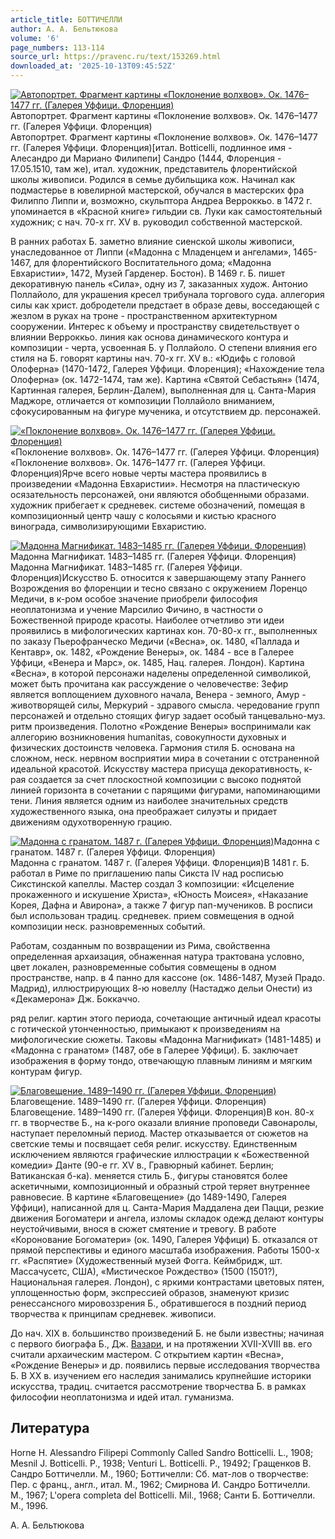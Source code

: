 ```yaml
---
article_title: БОТТИЧЕЛЛИ
author: А. А. Бельтюкова
volume: '6'
page_numbers: 113-114
source_url: https://pravenc.ru/text/153269.html
downloaded_at: '2025-10-13T09:45:52Z'
---
```


[![Автопортрет. Фрагмент картины «Поклонение волхвов». Ок. 1476–1477 гг. (Галерея Уффици. Флоренция)](https://pravenc.ru/data/423/461/1234/i200.jpg "Кликните для увеличения картинки")](https://pravenc.ru/data/423/461/1234/i400.jpg)Автопортрет. Фрагмент картины «Поклонение волхвов». Ок. 1476–1477 гг. (Галерея Уффици. Флоренция)  
Автопортрет. Фрагмент картины «Поклонение волхвов». Ок. 1476–1477 гг. (Галерея Уффици. Флоренция)[итал. Botticelli, подлинное имя - Алесандро ди Мариано Филипепи] Сандро (1444, Флоренция - 17.05.1510, там же), итал. художник, представитель флорентийской школы живописи. Родился в семье дубильщика кож. Начинал как подмастерье в ювелирной мастерской, обучался в мастерских фра Филиппо Липпи и, возможно, скульптора Андреа Верроккьо. в 1472 г. упоминается в «Красной книге» гильдии св. Луки как самостоятельный художник; с нач. 70-х гг. XV в. руководил собственной мастерской.

В ранних работах Б. заметно влияние сиенской школы живописи, унаследованное от Липпи («Мадонна с Младенцем и ангелами», 1465-1467, для флорентийского Воспитательного дома; «Мадонна Евхаристии», 1472, Музей Гарденер. Бостон). В 1469 г. Б. пишет декоративную панель «Сила», одну из 7, заказанных худож. Антонио Поллайоло, для украшения кресел трибунала торгового суда. аллегория силы как христ. добродетели предстает в образе девы, восседающей с жезлом в руках на троне - пространственном архитектурном сооружении. Интерес к объему и пространству свидетельствует о влиянии Верроккьо. линия как основа динамического контура и композиции - черта, усвоенная Б. у Поллайоло. О степени влияния его стиля на Б. говорят картины нач. 70-х гг. XV в.: «Юдифь с головой Олоферна» (1470-1472, Галерея Уффици. Флоренция); «Нахождение тела Олоферна» (ок. 1472-1474, там же). Картина «Святой Себастьян» (1474, Картинная галерея, Берлин-Далем), выполненная для ц. Санта-Мария Маджоре, отличается от композиции Поллайоло вниманием, сфокусированным на фигуре мученика, и отсутствием др. персонажей.

[![«Поклонение волхвов». Ок. 1476–1477 гг. (Галерея Уффици. Флоренция)](https://pravenc.ru/data/936/459/1234/i200.jpg "Кликните для увеличения картинки")](https://pravenc.ru/data/936/459/1234/i400.jpg)«Поклонение волхвов». Ок. 1476–1477 гг. (Галерея Уффици. Флоренция)  
«Поклонение волхвов». Ок. 1476–1477 гг. (Галерея Уффици. Флоренция)Ярче всего новые черты мастера проявились в произведении «Мадонна Евхаристии». Несмотря на пластическую осязательность персонажей, они являются обобщенными образами. художник прибегает к средневек. системе обозначений, помещая в композиционный центр чашу с колосьями и кистью красного винограда, символизирующими Евхаристию.

[![Мадонна Магнификат. 1483–1485 гг. (Галерея Уффици. Флоренция)](https://pravenc.ru/data/313/461/1234/i200.jpg "Кликните для увеличения картинки")](https://pravenc.ru/data/313/461/1234/i400.jpg)Мадонна Магнификат. 1483–1485 гг. (Галерея Уффици. Флоренция)  
Мадонна Магнификат. 1483–1485 гг. (Галерея Уффици. Флоренция)Искусство Б. относится к завершающему этапу Раннего Возрождения во флоренции и тесно связано с окружением Лоренцо Медичи, в к-ром особое значение приобрели философия неоплатонизма и учение Марсилио Фичино, в частности о Божественной природе красоты. Наиболее отчетливо эти идеи проявились в мифологических картинах кон. 70-80-х гг., выполненных по заказу Пьерофранческо Медичи («Весна», ок. 1480, «Паллада и Кентавр», ок. 1482, «Рождение Венеры», ок. 1484 - все в Галерее Уффици, «Венера и Марс», ок. 1485, Нац. галерея. Лондон). Картина «Весна», в которой персонажи наделены определенной символикой, может быть прочитана как рассуждение о человечестве: Зефир является воплощением духовного начала, Венера - земного, Амур - животворящей силы, Меркурий - здравого смысла. чередование групп персонажей и отдельно стоящих фигур задает особый танцевально-муз. ритм произведения. Полотно «Рождение Венеры» воспринимали как аллегорию возникновения humanitas, совокупности духовных и физических достоинств человека. Гармония стиля Б. основана на сложном, неск. нервном восприятии мира в сочетании с отстраненной идеальной красотой. Искусству мастера присуща декоративность, к-рая создается за счет плоскостной композиции с высоко поднятой линией горизонта в сочетании с парящими фигурами, напоминающими тени. Линия является одним из наиболее значительных средств художественного языка, она преображает силуэты и придает движениям одухотворенную грацию.

[![Мадонна с гранатом. 1487 г. (Галерея Уффици. Флоренция)](https://pravenc.ru/data/278/461/1234/i200.jpg "Кликните для увеличения картинки")](https://pravenc.ru/data/278/461/1234/i400.jpg)Мадонна с гранатом. 1487 г. (Галерея Уффици. Флоренция)  
Мадонна с гранатом. 1487 г. (Галерея Уффици. Флоренция)В 1481 г. Б. работал в Риме по приглашению папы Сикста IV над росписью Сикстинской капеллы. Мастер создал 3 композиции: «Исцеление прокаженного и искушение Христа», «Юность Моисея», «Наказание Корея, Дафна и Авирона», а также 7 фигур пап-мучеников. В росписи был использован традиц. средневек. прием совмещения в одной композиции неск. разновременных событий.

Работам, созданным по возвращении из Рима, свойственна определенная архаизация, обнаженная натура трактована условно, цвет локален, разновременные события совмещены в одном пространстве, напр. в 4 панно для кассоне (ок. 1486-1487, Музей Прадо. Мадрид), иллюстрирующих 8-ю новеллу (Настаджо дельи Онести) из «Декамерона» Дж. Боккаччо.

ряд религ. картин этого периода, сочетающие античный идеал красоты с готической утонченностью, примыкают к произведениям на мифологические сюжеты. Таковы «Мадонна Магнификат» (1481-1485) и «Мадонна с гранатом» (1487, обе в Галерее Уффици). Б. заключает изображения в форму тондо, отвечающую плавным линиям и мягким контурам фигур.

[![Благовещение. 1489–1490 гг. (Галерея Уффици. Флоренция)](https://pravenc.ru/data/962/459/1234/i200.jpg "Кликните для увеличения картинки")](https://pravenc.ru/data/962/459/1234/i400.jpg)Благовещение. 1489–1490 гг. (Галерея Уффици. Флоренция)  
Благовещение. 1489–1490 гг. (Галерея Уффици. Флоренция)В кон. 80-х гг. в творчестве Б., на к-рого оказали влияние проповеди Савонаролы, наступает переломный период. Мастер отказывается от сюжетов на светские темы и посвящает себя религ. искусству. Единственным исключением являются графические иллюстрации к «Божественной комедии» Данте (90-е гг. XV в., Гравюрный кабинет. Берлин; Ватиканская б-ка). меняется стиль Б., фигуры становятся более аскетичными, композиционный и образный строй теряет внутреннее равновесие. В картине «Благовещение» (до 1489-1490, Галерея Уффици), написанной для ц. Санта-Мария Маддалена деи Пацци, резкие движения Богоматери и ангела, изломы складок одежд делают контуры неустойчивыми, внося в сюжет смятение и тревогу. В работе «Коронование Богоматери» (ок. 1490, Галерея Уффици) Б. отказался от прямой перспективы и единого масштаба изображения. Работы 1500-х гг. «Распятие» (Художественный музей Фогга. Кеймбридж, шт. Массачусетс, США), «Мистическое Рождество» (1500 (1501?), Национальная галерея. Лондон), с яркими контрастами цветовых пятен, уплощенностью форм, экспрессией образов, знаменуют кризис ренессансного мировоззрения Б., обратившегося в поздний период творчества к принципам средневек. живописи.

До нач. XIX в. большинство произведений Б. не были известны; начиная с первого биографа Б., Дж. [Вазари](https://pravenc.ru/text/Вазари.html), и на протяжении XVII-XVIII вв. его считали архаическим мастером. С открытием картин «Весна», «Рождение Венеры» и др. появились первые исследования творчества Б. В XX в. изучением его наследия занимались крупнейшие историки искусства, традиц. считается рассмотрение творчества Б. в рамках философии неоплатонизма и идей итал. гуманизма.

## Литература

Horne H. Alessandro Filipepi Commonly Called Sandro Botticelli. L., 1908; Mesnil J. Botticelli. Р., 1938; Venturi L. Botticelli. P., 19492; Гращенков В. Сандро Боттичелли. М., 1960; Боттичелли: Сб. мат-лов о творчестве: Пер. с франц., англ., итал. М., 1962; Смирнова И. Сандро Боттичелли. М., 1967; L'opera completa del Botticelli. Mil., 1968; Санти Б. Боттичелли. М., 1996.

А. А. Бельтюкова
